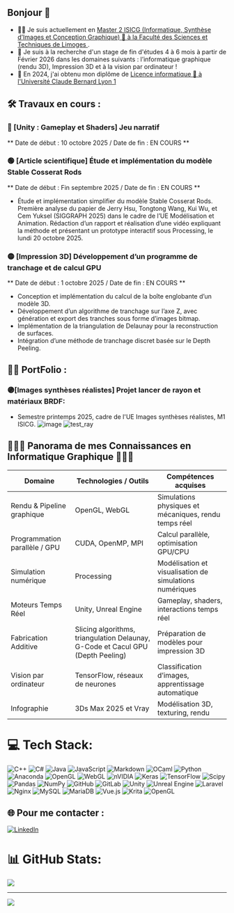 ## Bonjour 👋
* 👩‍💻 Je suis actuellement en [Master 2 ISICG (Informatique, Synthèse d’Images et Conception Graphique) 📍 à la Faculté des Sciences et Techniques de Limoges ](https://www.sciences.unilim.fr/informatique/master-informatique-isicg/). 
* 🤝 Je suis à la recherche d'un stage de fin d'études 4 à 6 mois à partir de Février 2026 dans les domaines suivants : l’informatique graphique (rendu 3D), Impression 3D et
à la vision par ordinateur !
* 🌱 En 2024, j'ai obtenu mon diplôme de [Licence informatique 📍 à l'Université Claude Bernard Lyon 1](http://licence-info.univ-lyon1.fr/LICENCE/Documents/plaquette_L_info.pdf)


## 🛠️ Travaux en cours : 
### 🔵 [Unity : Gameplay et Shaders] Jeu narratif 
** Date de début : 10 octobre 2025 / Date de fin : EN COURS **

### 🟢 [Article scientifique] Étude et implémentation du modèle Stable Cosserat Rods 
** Date de début : Fin septembre 2025 / Date de fin : EN COURS **
* Étude et implémentation simplifier du modèle Stable Cosserat Rods.
Première analyse du papier de Jerry Hsu, Tongtong Wang, Kui Wu, et Cem Yuksel (SIGGRAPH 2025) dans le cadre de l’UE Modélisation et Animation. Rédaction d’un rapport et réalisation d’une vidéo expliquant la méthode et présentant un prototype interactif sous Processing, le lundi 20 octobre 2025.

### 🟡 [Impression 3D] Développement d’un programme de tranchage et de calcul GPU
** Date de début : 1 octobre 2025 / Date de fin : EN COURS **
* Conception et implémentation du calcul de la boîte englobante d’un modèle 3D.
* Développement d’un algorithme de tranchage sur l’axe Z, avec génération et export des tranches sous forme d’images bitmap.
* Implémentation de la triangulation de Delaunay pour la reconstruction de surfaces.
* Intégration d’une méthode de tranchage discret basée sur le Depth Peeling.

## 👩‍💻 PortFolio   :
### 🟣[Images synthèses réalistes] Projet lancer de rayon et matériaux BRDF: 
* Semestre printemps 2025, cadre de l'UE Images synthèses réalistes, M1 ISICG.
![image](https://github.com/user-attachments/assets/d0777fee-5b64-46f1-a6de-9e29a68467fe)
![test_ray](https://github.com/user-attachments/assets/3103644c-54fe-48d1-9c12-671a82756b48)

## 👩🏻‍💻 Panorama de mes Connaissances en Informatique Graphique 👩🏻‍💻

<table>
  <thead>
    <tr>
      <th>Domaine</th>
      <th>Technologies / Outils</th>
      <th>Compétences acquises</th>
    </tr>
  </thead>
  <tbody>
    <tr>
      <td>Rendu & Pipeline graphique</td>
      <td>OpenGL, WebGL</td>
      <td>Simulations physiques et mécaniques, rendu temps réel</td>
    </tr>
    <tr>
      <td>Programmation parallèle / GPU</td>
      <td>CUDA, OpenMP, MPI</td>
      <td>Calcul parallèle, optimisation GPU/CPU</td>
    </tr>
    <tr>
      <td>Simulation numérique</td>
      <td>Processing</td>
      <td>Modélisation et visualisation de simulations numériques</td>
    </tr>
    <tr>
      <td>Moteurs Temps Réel</td>
      <td>Unity, Unreal Engine</td>
      <td>Gameplay, shaders, interactions temps réel</td>
    </tr>
    <tr>
      <td>Fabrication Additive</td>
      <td>Slicing algorithms, triangulation Delaunay, G-Code et Cacul GPU (Depth Peeling)</td>
      <td>Préparation de modèles pour impression 3D</td>
    </tr>
    <tr>
      <td>Vision par ordinateur</td>
      <td>TensorFlow, réseaux de neurones</td>
      <td>Classification d’images, apprentissage automatique</td>
    </tr>
    <tr>
      <td>Infographie</td>
      <td>3Ds Max 2025 et Vray</td>
      <td>Modélisation 3D, texturing, rendu</td>
    </tr>
  </tbody>
</table>




# 💻 Tech Stack:
![C++](https://img.shields.io/badge/c++-%2300599C.svg?style=for-the-badge&logo=c%2B%2B&logoColor=white) ![C#](https://img.shields.io/badge/c%23-%23239120.svg?style=for-the-badge&logo=csharp&logoColor=white) ![Java](https://img.shields.io/badge/java-%23ED8B00.svg?style=for-the-badge&logo=openjdk&logoColor=white) ![JavaScript](https://img.shields.io/badge/javascript-%23323330.svg?style=for-the-badge&logo=javascript&logoColor=%23F7DF1E) ![Markdown](https://img.shields.io/badge/markdown-%23000000.svg?style=for-the-badge&logo=markdown&logoColor=white) ![OCaml](https://img.shields.io/badge/OCaml-%23E98407.svg?style=for-the-badge&logo=ocaml&logoColor=white) ![Python](https://img.shields.io/badge/python-3670A0?style=for-the-badge&logo=python&logoColor=ffdd54) ![Anaconda](https://img.shields.io/badge/Anaconda-%2344A833.svg?style=for-the-badge&logo=anaconda&logoColor=white) ![OpenGL](https://img.shields.io/badge/OpenGL-%23FFFFFF.svg?style=for-the-badge&logo=opengl) ![WebGL](https://img.shields.io/badge/WebGL-990000?logo=webgl&logoColor=white&style=for-the-badge) ![nVIDIA](https://img.shields.io/badge/cuda-000000.svg?style=for-the-badge&logo=nVIDIA&logoColor=green) ![Keras](https://img.shields.io/badge/Keras-%23D00000.svg?style=for-the-badge&logo=Keras&logoColor=white) ![TensorFlow](https://img.shields.io/badge/TensorFlow-%23FF6F00.svg?style=for-the-badge&logo=TensorFlow&logoColor=white) ![Scipy](https://img.shields.io/badge/SciPy-%230C55A5.svg?style=for-the-badge&logo=scipy&logoColor=%white) ![Pandas](https://img.shields.io/badge/pandas-%23150458.svg?style=for-the-badge&logo=pandas&logoColor=white) ![NumPy](https://img.shields.io/badge/numpy-%23013243.svg?style=for-the-badge&logo=numpy&logoColor=white) ![GitHub](https://img.shields.io/badge/github-%23121011.svg?style=for-the-badge&logo=github&logoColor=white) ![GitLab](https://img.shields.io/badge/gitlab-%23181717.svg?style=for-the-badge&logo=gitlab&logoColor=white) ![Unity](https://img.shields.io/badge/unity-%23000000.svg?style=for-the-badge&logo=unity&logoColor=white) ![Unreal Engine](https://img.shields.io/badge/unrealengine-%23313131.svg?style=for-the-badge&logo=unrealengine&logoColor=white) ![Laravel](https://img.shields.io/badge/laravel-%23FF2D20.svg?style=for-the-badge&logo=laravel&logoColor=white) ![Nginx](https://img.shields.io/badge/nginx-%23009639.svg?style=for-the-badge&logo=nginx&logoColor=white) ![MySQL](https://img.shields.io/badge/mysql-4479A1.svg?style=for-the-badge&logo=mysql&logoColor=white) ![MariaDB](https://img.shields.io/badge/MariaDB-003545?style=for-the-badge&logo=mariadb&logoColor=white) ![Vue.js](https://img.shields.io/badge/vue.js-%2335495e.svg?style=for-the-badge&logo=vuedotjs&logoColor=%234FC08D) ![Krita](https://img.shields.io/badge/Krita-203759?style=for-the-badge&logo=krita&logoColor=EEF37B) ![OpenGL](https://img.shields.io/badge/OpenGL-white?logo=OpenGL&style=for-the-badge)

## 🌐 Pour me contacter :
[![LinkedIn](https://img.shields.io/badge/LinkedIn-%230077B5.svg?logo=linkedin&logoColor=white)](https://linkedin.com/in/manita-mao) 

# 📊 GitHub Stats:
![](https://nirzak-streak-stats.vercel.app/?user=Joceima&theme=shadow_green&hide_border=false)<br/>


---
[![](https://visitcount.itsvg.in/api?id=Joceima&icon=0&color=10)](https://visitcount.itsvg.in)

<!-- Proudly created with GPRM ( https://gprm.itsvg.in ) -->


<!-- Proudly created with GPRM ( https://gprm.itsvg.in ) -->



